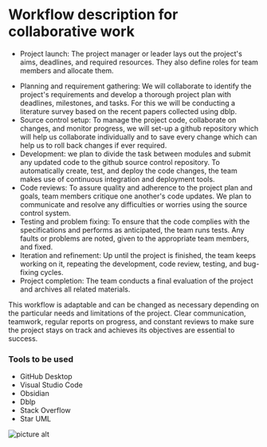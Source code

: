 # Workflow description for collaborative work

* Project launch: The project manager or leader lays out the project's aims, deadlines, and required resources. They also define roles for team members and allocate them.

- Planning and requirement gathering: We will collaborate to identify the project's requirements and develop a thorough project plan with deadlines, milestones, and tasks. For this we will be conducting a literature survey based on the recent papers collected using dblp.
- Source control setup: To manage the project code, collaborate on changes, and monitor progress, we will set-up a github repository which will help us collaborate individually and to save every change which can help us to roll back changes if ever required.
- Development: we plan to divide the task between modules and submit any updated code to the github source control repository. To automatically create, test, and deploy the code changes, the team makes use of continuous integration and deployment tools.
- Code reviews: To assure quality and adherence to the project plan and goals, team members critique one another's code updates. We plan to communicate and resolve any difficulties or worries using the source control system.
- Testing and problem fixing: To ensure that the code complies with the specifications and performs as anticipated, the team runs tests. Any faults or problems are noted, given to the appropriate team members, and fixed.
- Iteration and refinement: Up until the project is finished, the team keeps working on it, repeating the development, code review, testing, and bug-fixing cycles.
- Project completion: The team conducts a final evaluation of the project and archives all related materials.

This workflow is adaptable and can be changed as necessary depending on the particular needs and limitations of the project. Clear communication, teamwork, regular reports on progress, and constant reviews to make sure the project stays on track and achieves its objectives are essential to success.

### Tools to be used
- GitHub Desktop
- Visual Studio Code
- Obsidian
- Dblp
- Stack Overflow
- Star UML

![picture alt](https://i.postimg.cc/tTyFTf9S/Blue-Aesthetic-Professional-Gantt-Graph.png)

